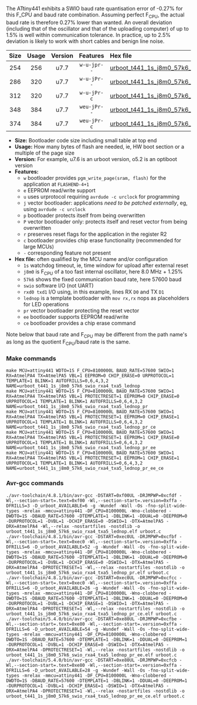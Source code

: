 The ATtiny441 exhibits a SWIO baud rate quantisation error of -0.27% for this F_CPU and baud rate combination. Assuming perfect F<sub>CPU</sub>, the actual baud rate is therefore 0.27% lower than wanted. An overall deviation (including that of the oscillator and that of the uploading computer) of up to 1.5% is well within communication tolerance. In practice, up to 2.5% deviation is likely to work with short cables and benign line noise.

|Size|Usage|Version|Features|Hex file|
|:-:|:-:|:-:|:-:|:--|
|254|256|u7.7|`w-u-jpr--`|[urboot_t441_1s_j8m0_57k6_swio_rxa4_txa5_lednop.hex](https://raw.githubusercontent.com/stefanrueger/urboot.hex/main/mcus/attiny441/watchdog_1_s/internal_oscillator_j%2B1.25%25/%2B8m000000_hz/%2B%2B57k6_baud/uart1_rxa4_txa5/lednop/urboot_t441_1s_j8m0_57k6_swio_rxa4_txa5_lednop.hex)|
|286|320|u7.7|`w-u-jPr--`|[urboot_t441_1s_j8m0_57k6_swio_rxa4_txa5_lednop_pr.hex](https://raw.githubusercontent.com/stefanrueger/urboot.hex/main/mcus/attiny441/watchdog_1_s/internal_oscillator_j%2B1.25%25/%2B8m000000_hz/%2B%2B57k6_baud/uart1_rxa4_txa5/lednop/urboot_t441_1s_j8m0_57k6_swio_rxa4_txa5_lednop_pr.hex)|
|312|320|u7.7|`w-u-jPr-c`|[urboot_t441_1s_j8m0_57k6_swio_rxa4_txa5_lednop_pr_ce.hex](https://raw.githubusercontent.com/stefanrueger/urboot.hex/main/mcus/attiny441/watchdog_1_s/internal_oscillator_j%2B1.25%25/%2B8m000000_hz/%2B%2B57k6_baud/uart1_rxa4_txa5/lednop/urboot_t441_1s_j8m0_57k6_swio_rxa4_txa5_lednop_pr_ce.hex)|
|348|384|u7.7|`weu-jPr--`|[urboot_t441_1s_j8m0_57k6_swio_rxa4_txa5_lednop_pr_ee.hex](https://raw.githubusercontent.com/stefanrueger/urboot.hex/main/mcus/attiny441/watchdog_1_s/internal_oscillator_j%2B1.25%25/%2B8m000000_hz/%2B%2B57k6_baud/uart1_rxa4_txa5/lednop/urboot_t441_1s_j8m0_57k6_swio_rxa4_txa5_lednop_pr_ee.hex)|
|374|384|u7.7|`weu-jPr-c`|[urboot_t441_1s_j8m0_57k6_swio_rxa4_txa5_lednop_pr_ee_ce.hex](https://raw.githubusercontent.com/stefanrueger/urboot.hex/main/mcus/attiny441/watchdog_1_s/internal_oscillator_j%2B1.25%25/%2B8m000000_hz/%2B%2B57k6_baud/uart1_rxa4_txa5/lednop/urboot_t441_1s_j8m0_57k6_swio_rxa4_txa5_lednop_pr_ee_ce.hex)|

- **Size:** Bootloader code size including small table at top end
- **Usage:** How many bytes of flash are needed, ie, HW boot section or a multiple of the page size
- **Version:** For example, u7.6 is an urboot version, o5.2 is an optiboot version
- **Features:**
  + `w` bootloader provides `pgm_write_page(sram, flash)` for the application at `FLASHEND-4+1`
  + `e` EEPROM read/write support
  + `u` uses urprotocol requiring `avrdude -c urclock` for programming
  + `j` vector bootloader: applications *need to be patched externally*, eg, using `avrdude -c urclock`
  + `p` bootloader protects itself from being overwritten
  + `P` vector bootloader only: protects itself and reset vector from being overwritten
  + `r` preserves reset flags for the application in the register R2
  + `c` bootloader provides chip erase functionality (recommended for large MCUs)
  + `-` corresponding feature not present
- **Hex file:** often qualified by the MCU name and/or configuration
  + `1s` watchdog timeout, ie, time window for upload after external reset
  + `j8m0` is F<sub>CPU</sub> of a too fast internal oscillator, here 8.0 MHz + 1.25%
  + `57k6` shows the fixed communication baud rate, here 57600 baud
  + `swio` software I/O (not UART)
  + `rxd0 txd1` I/O using, in this example, lines RX `D0` and TX `D1`
  + `lednop` is a template bootloader with `mov rx,rx` nops as placeholders for LED operations
  + `pr` vector bootloader protecting the reset vector
  + `ee` bootloader supports EEPROM read/write
  + `ce` bootloader provides a chip erase command


Note below that baud rate and F<sub>CPU</sub> may be different from the path name's as long as the quotient F<sub>CPU</sub>/baud rate is the same.

### Make commands
```
make MCU=attiny441 WDTO=1S F_CPU=8100000L BAUD_RATE=57600 SWIO=1 RX=AtmelPA4 TX=AtmelPA5 VBL=1 EEPROM=0 CHIP_ERASE=0 URPROTOCOL=1 TEMPLATE=1 BLINK=1 AUTOFRILLS=0,6,4,3,2 NAME=urboot_t441_1s_j8m0_57k6_swio_rxa4_txa5_lednop
make MCU=attiny441 WDTO=1S F_CPU=8100000L BAUD_RATE=57600 SWIO=1 RX=AtmelPA4 TX=AtmelPA5 VBL=1 PROTECTRESET=1 EEPROM=0 CHIP_ERASE=0 URPROTOCOL=1 TEMPLATE=1 BLINK=1 AUTOFRILLS=0,6,4,3,2 NAME=urboot_t441_1s_j8m0_57k6_swio_rxa4_txa5_lednop_pr
make MCU=attiny441 WDTO=1S F_CPU=8100000L BAUD_RATE=57600 SWIO=1 RX=AtmelPA4 TX=AtmelPA5 VBL=1 PROTECTRESET=1 EEPROM=0 CHIP_ERASE=1 URPROTOCOL=1 TEMPLATE=1 BLINK=1 AUTOFRILLS=0,6,4,3,2 NAME=urboot_t441_1s_j8m0_57k6_swio_rxa4_txa5_lednop_pr_ce
make MCU=attiny441 WDTO=1S F_CPU=8100000L BAUD_RATE=57600 SWIO=1 RX=AtmelPA4 TX=AtmelPA5 VBL=1 PROTECTRESET=1 EEPROM=1 CHIP_ERASE=0 URPROTOCOL=1 TEMPLATE=1 BLINK=1 AUTOFRILLS=0,6,4,3,2 NAME=urboot_t441_1s_j8m0_57k6_swio_rxa4_txa5_lednop_pr_ee
make MCU=attiny441 WDTO=1S F_CPU=8100000L BAUD_RATE=57600 SWIO=1 RX=AtmelPA4 TX=AtmelPA5 VBL=1 PROTECTRESET=1 EEPROM=1 CHIP_ERASE=1 URPROTOCOL=1 TEMPLATE=1 BLINK=1 AUTOFRILLS=0,6,4,3,2 NAME=urboot_t441_1s_j8m0_57k6_swio_rxa4_txa5_lednop_pr_ee_ce
```

### Avr-gcc commands
```
./avr-toolchain/4.8.1/bin/avr-gcc -DSTART=0xf00UL -DRJMPWP=0xcfdf -Wl,--section-start=.text=0xf00 -Wl,--section-start=.version=0xffa -DFRILLS=3 -D_urboot_AVAILABLE=6 -g -Wundef -Wall -Os -fno-split-wide-types -mrelax -mmcu=attiny441 -DF_CPU=8100000L -Wno-clobbered -DWDTO=1S -DBAUD_RATE=57600 -DTEMPLATE=1 -DBLINK=1 -DDUAL=0 -DEEPROM=0 -DURPROTOCOL=1 -DVBL=1 -DCHIP_ERASE=0 -DSWIO=1 -DTX=AtmelPA5 -DRX=AtmelPA4 -Wl,--relax -nostartfiles -nostdlib -o urboot_t441_1s_j8m0_57k6_swio_rxa4_txa5_lednop.elf urboot.c
./avr-toolchain/4.8.1/bin/avr-gcc -DSTART=0xec0UL -DRJMPWP=0xcfbf -Wl,--section-start=.text=0xec0 -Wl,--section-start=.version=0xffa -DFRILLS=6 -D_urboot_AVAILABLE=52 -g -Wundef -Wall -Os -fno-split-wide-types -mrelax -mmcu=attiny441 -DF_CPU=8100000L -Wno-clobbered -DWDTO=1S -DBAUD_RATE=57600 -DTEMPLATE=1 -DBLINK=1 -DDUAL=0 -DEEPROM=0 -DURPROTOCOL=1 -DVBL=1 -DCHIP_ERASE=0 -DSWIO=1 -DTX=AtmelPA5 -DRX=AtmelPA4 -DPROTECTRESET=1 -Wl,--relax -nostartfiles -nostdlib -o urboot_t441_1s_j8m0_57k6_swio_rxa4_txa5_lednop_pr.elf urboot.c
./avr-toolchain/4.8.1/bin/avr-gcc -DSTART=0xec0UL -DRJMPWP=0xcfcc -Wl,--section-start=.text=0xec0 -Wl,--section-start=.version=0xffa -DFRILLS=6 -D_urboot_AVAILABLE=26 -g -Wundef -Wall -Os -fno-split-wide-types -mrelax -mmcu=attiny441 -DF_CPU=8100000L -Wno-clobbered -DWDTO=1S -DBAUD_RATE=57600 -DTEMPLATE=1 -DBLINK=1 -DDUAL=0 -DEEPROM=0 -DURPROTOCOL=1 -DVBL=1 -DCHIP_ERASE=1 -DSWIO=1 -DTX=AtmelPA5 -DRX=AtmelPA4 -DPROTECTRESET=1 -Wl,--relax -nostartfiles -nostdlib -o urboot_t441_1s_j8m0_57k6_swio_rxa4_txa5_lednop_pr_ce.elf urboot.c
./avr-toolchain/5.4.0/bin/avr-gcc -DSTART=0xe80UL -DRJMPWP=0xcfbe -Wl,--section-start=.text=0xe80 -Wl,--section-start=.version=0xffa -DFRILLS=6 -D_urboot_AVAILABLE=54 -g -Wundef -Wall -Os -fno-split-wide-types -mrelax -mmcu=attiny441 -DF_CPU=8100000L -Wno-clobbered -DWDTO=1S -DBAUD_RATE=57600 -DTEMPLATE=1 -DBLINK=1 -DDUAL=0 -DEEPROM=1 -DURPROTOCOL=1 -DVBL=1 -DCHIP_ERASE=0 -DSWIO=1 -DTX=AtmelPA5 -DRX=AtmelPA4 -DPROTECTRESET=1 -Wl,--relax -nostartfiles -nostdlib -o urboot_t441_1s_j8m0_57k6_swio_rxa4_txa5_lednop_pr_ee.elf urboot.c
./avr-toolchain/5.4.0/bin/avr-gcc -DSTART=0xe80UL -DRJMPWP=0xcfcb -Wl,--section-start=.text=0xe80 -Wl,--section-start=.version=0xffa -DFRILLS=6 -D_urboot_AVAILABLE=28 -g -Wundef -Wall -Os -fno-split-wide-types -mrelax -mmcu=attiny441 -DF_CPU=8100000L -Wno-clobbered -DWDTO=1S -DBAUD_RATE=57600 -DTEMPLATE=1 -DBLINK=1 -DDUAL=0 -DEEPROM=1 -DURPROTOCOL=1 -DVBL=1 -DCHIP_ERASE=1 -DSWIO=1 -DTX=AtmelPA5 -DRX=AtmelPA4 -DPROTECTRESET=1 -Wl,--relax -nostartfiles -nostdlib -o urboot_t441_1s_j8m0_57k6_swio_rxa4_txa5_lednop_pr_ee_ce.elf urboot.c
```

